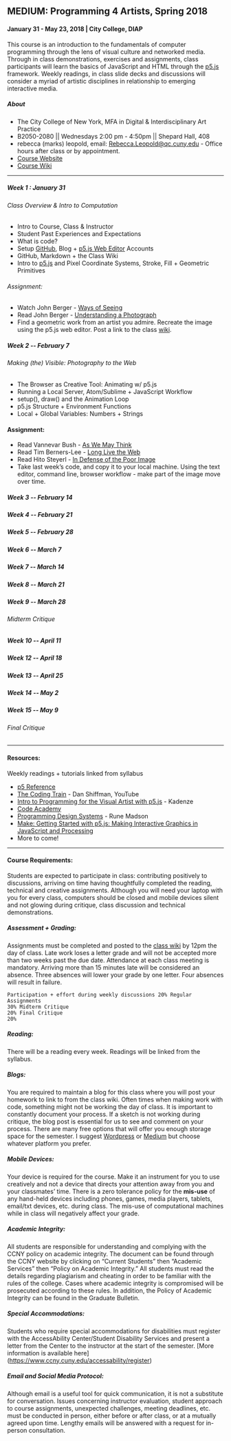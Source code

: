 ## MEDIUM: Programming 4 Artists, Spring 2018
#### January 31 - May 23, 2018 | City College, DIAP

This course is an introduction to the fundamentals of computer programming through the lens of visual culture and networked media. Through in class demonstrations, exercises and assignments, class participants will learn the basics of JavaScript and HTML through the [p5.js](https://p5js.org/ ) framework. Weekly readings, in class slide decks and discussions will consider a myriad of artistic disciplines in relationship to emerging interactive media.

##### About
* The City College of New York, MFA in Digital & Interdisciplinary Art Practice
* B2050-2080 || Wednesdays 2:00 pm - 4:50pm || Shepard Hall, 408
* rebecca (marks) leopold, email: Rebecca.Leopold@qc.cuny.edu - Office hours after class or by appointment.
* [Course Website](http://github.com/rebleo/programming4artists)
* [Course Wiki](https://github.com/rebleo/programming4artists/wiki)
___
##### Week 1 : January 31
###### Class Overview & Intro to Computation
* Intro to Course, Class & Instructor
* Student Past Experiences and Expectations
* What is code?
* Setup [GitHub](http://www.github.com), Blog + [p5.js Web Editor](https://alpha.editor.p5js.org/) Accounts
* GitHub, Markdown + the Class Wiki
* Intro to [p5.js](http://www.p5js.org) and Pixel Coordinate Systems, Stroke, Fill + Geometric Primitives

###### Assignment:
* Watch John Berger - [Ways of Seeing](https://www.youtube.com/watch?v=0pDE4VX_9Kk)
* Read John Berger - [Understanding a Photograph](http://oldobjectsnewideas.com/_bergerUnderstandingPhotograph.pdf)
* Find a geometric work from an artist you admire. Recreate the image using the p5.js web editor. Post a link to the class [wiki](https://github.com/rebleo/programming4artists/wiki).

##### Week 2 -- February 7
###### Making (the) Visible: Photography to the Web
* The Browser as Creative Tool: Animating w/ p5.js
* Running a Local Server, Atom/Sublime + JavaScript Workflow
* setup(), draw() and the Animation Loop
* p5.js Structure + Environment Functions
* Local + Global Variables: Numbers + Strings

#### Assignment:
* Read Vannevar Bush - [As We May Think](https://www.theatlantic.com/magazine/archive/1945/07/as-we-may-think/303881/)
* Read Tim Berners-Lee - [Long Live the Web](http://jblomo.github.io/webarch253/slides/Long_Live_the_Web.pdf)
* Read Hito Steyerl - [In Defense of the Poor Image](http://www.e-flux.com/journal/10/61362/in-defense-of-the-poor-image/)
* Take last week’s code, and copy it to your local machine. Using the text editor, command line, browser workflow - make part of the image move over time.

##### Week 3 -- February 14

##### Week 4 -- February 21

##### Week 5 -- February 28

##### Week 6 -- March 7

##### Week 7 -- March 14

##### Week 8 -- March 21

##### Week 9 -- March 28
###### Midterm Critique

##### Week 10 -- April 11

##### Week 12 -- April 18

##### Week 13 -- April 25

##### Week 14 -- May 2

##### Week 15 -- May 9
###### Final Critique

---
#### Resources:
Weekly readings + tutorials linked from syllabus
* [p5 Reference](https://p5js.org/reference/)
* [The Coding Train](https://www.youtube.com/user/shiffman/playlists?sort=dd&view=50&shelf_id=14) - Dan Shiffman, YouTube
* [Intro to Programming for the Visual Artist with p5.js](https://www.kadenze.com/courses/introduction-to-programming-for-the-visual-arts-with-p5-js/info) - Kadenze
* [Code Academy](https://www.codecademy.com)
* [Programming Design Systems](https://programmingdesignsystems.com/) - Rune Madson
* [Make: Getting Started with p5.js: Making Interactive Graphics in JavaScript and Processing](http://amzn.to/1PmztVt)
* More to come!

---
#### Course Requirements:
Students are expected to participate in class: contributing positively to discussions, arriving on time having thoughtfully completed the reading, technical and creative assignments. Although you will need your laptop with you for every class, computers should be closed and mobile devices silent and not glowing during critique, class discussion and technical demonstrations.

##### Assessment + Grading:
Assignments must be completed and posted to the [class wiki](https://github.com/rebleo/programming4artists/wiki) by 12pm the day of class. Late work loses a letter grade and will not be accepted more than two weeks past the due date. Attendance at each class meeting is mandatory. Arriving more than 15 minutes late will be considered an absence. Three absences will lower your grade by one letter. Four absences will result in failure.

``
Participation + effort during weekly discussions 20%
Regular Assignments																 30%
Midterm Critique																	 20%
Final Critique																		 20%
``
##### Reading:
There will be a reading every week. Readings will be linked from the syllabus.

##### Blogs:
You are required to maintain a blog for this class where you will post your homework to link to from the class wiki. Often times when making work with code, something might not be working the day of class. It is important to constantly document your process. If a sketch is not working during critique, the blog post is essential for us to see and comment on your process. There are many free options that will offer you enough storage space for the semester. I suggest [Wordpress](https://wordpress.com/) or [Medium](http://www.medium.com) but choose whatever platform you prefer.

##### Mobile Devices:
Your device is required for the course. Make it an instrument for you to use creatively and not a device that directs your attention away from you and your classmates’ time. There is a zero tolerance policy for the **mis-use** of any hand-held devices including phones, games, media players, tablets, email/txt devices, etc. during class. The mis-use of computational machines while in class will negatively affect your grade.

##### Academic Integrity:
All students are responsible for understanding and complying with the CCNY policy on academic integrity. The document can be found through the CCNY website by clicking on “Current Students” then “Academic Services” then “Policy on Academic Integrity.” All students must read the details regarding plagiarism and cheating in order to be familiar with the rules of the college. Cases where academic integrity is compromised will be prosecuted according to these rules. In addition, the Policy of Academic Integrity can be found in the Graduate Bulletin.

##### Special Accommodations:
Students who require special accommodations for disabilities must register with the AccessAbility Center/Student Disability Services and present a letter from the Center to the instructor at the start of the semester. [More information is available here] (https://www.ccny.cuny.edu/accessability/register)

##### Email and Social Media Protocol:
Although email is a useful tool for quick communication, it is not a substitute for conversation. Issues concerning instructor evaluation, student approach to course assignments, unexpected challenges, meeting deadlines, etc. must be conducted in person, either before or after class, or at a mutually agreed upon time. Lengthy emails will be answered with a request for in-person consultation.
